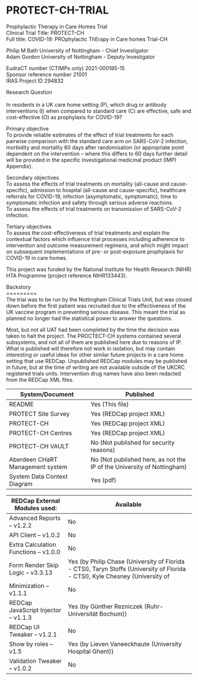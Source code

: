 # PROTECT-CH-TRIAL
Prophylactic Therapy in Care Homes Trial<br/>
Clinical Trial Title: PROTECT-CH<br/>
Full title: COVID-19: PROphylactic ThErapy in Care homes Trial-CH<br/>

Philip M Bath     University of Nottingham - Chief Investigator<br/>
Adam Gordon    University of Nottingham - Deputy Investigator<br/>

EudraCT number (CTIMPs only)	2021-000185-15<br/>
Sponsor reference number	21001<br/>
IRAS Project ID			294832<br/>

Research Question       <br/>   
In residents in a UK care home setting (P), which drug or antibody interventions (I) when compared to standard care (C) are effective, safe and cost-effective (O) as prophylaxis for COVID-19?<br/>
                
Primary objective<br/>
To provide reliable estimates of the effect of trial treatments for each pairwise comparison with the standard care arm on SARS-CoV-2 infection, morbidity and mortality 60 days after randomisation (or appropriate point dependent on the intervention – where this differs to 60 days further detail will be provided in the specific investigational medicinal product (IMP) Appendix). <br/>

Secondary objectives<br/>
To assess the effects of trial treatments on mortality (all-cause and cause-specific), admission to hospital (all-cause and cause-specific), healthcare referrals for COVID-19, infection (asymptomatic, symptomatic), time to symptomatic infection and safety through serious adverse reactions.<br/>
To assess the effects of trial treatments on transmission of SARS-CoV-2 infection.<br/>

Tertiary objectives<br/>
To assess the cost-effectiveness of trial treatments and explain the contextual factors which influence trial processes including adherence to intervention and outcome measurement regimens, and which might impact on subsequent implementations of pre- or post-exposure prophylaxis for COVID-19 in care homes.  <br/>

This project was funded by the National Institute for Health Research (NIHR) HTA Programme (project reference NIHR133443). <br/>

Backstory<br/>
=========<br/>
The trial was to be run by the Nottingham Clinical Trials Unit, but was closed down before the first patient was recruited due to the effectiveness of the UK vaccine program in preventing serious disease.  This meant the trial as planned no longer had the statistical power to answer the questions.<br/>

Most, but not all UAT had been completed by the time the decision was taken to halt the project. The PROCTECT-CH systems contained several subsystems, and not all of them are published here due to reasons of IP. What is published will therefore not work in isolation, but may contain interesting or useful ideas for other similar future projects in a care home setting that use REDCap.  Unpublished REDCap modules may be published in future, but at the time of writing are not available outside of the UKCRC registered trials units.  Intervention drug names have also been redacted from the REDCap XML files.<br/>

| System/Document | Published |
| --------------- | --------- |
| README | Yes (This file) |
|PROTECT Site Survey|Yes (REDCap project XML)|
|PROTECT-CH|Yes (REDCap project XML)|
|PROTECT-CH Centres|Yes (REDCap project XML)|
|PROTECT-CH VAULT|No (Not published for security reasons)|
|Aberdeen CHaRT Management system|No (Not published here, as not the IP of the University of Nottingham)|
|System Data Context Diagram|Yes (pdf)|

| REDCap External Modules used: | Available |
| ----------------------------- | --------- |
| Advanced Reports – v1.2.2 | No |
| API Client – v1.0.2	| No |
| Extra Calculation Functions – v1.0.0 | No |
| Form Render Skip Logic – v3.3.13 | Yes (by Philip Chase (University of Florida - CTSI), Taryn Stoffs (University of Florida - CTSI), Kyle Chesney (University of | Florida - CTSI)) |
| Minimization – v1.1.1	| No |
| REDCap JavaScript Injector – v1.1.3	| Yes (by Günther Rezniczek (Ruhr-Universität Bochum)) |
| REDCap UI Tweaker – v1.2.1 | No |
| Show by roles – v1.5 | Yes (by Lieven Vaneeckhaute (University Hospital Ghent)) |
| Validation Tweaker – v1.0.2 | No |


